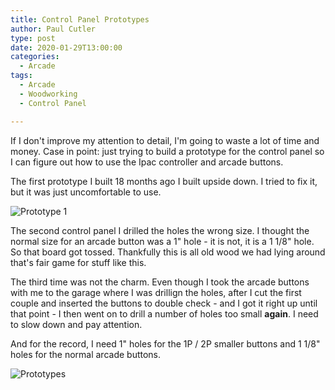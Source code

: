 ```yaml
---
title: Control Panel Prototypes
author: Paul Cutler
type: post
date: 2020-01-29T13:00:00
categories:
  - Arcade
tags:
  - Arcade
  - Woodworking
  - Control Panel

---
```


If I don't improve my attention to detail, I'm going to waste a lot of time and money.  Case in point:  just trying to build a prototype for the control panel so I can figure out how to use the Ipac controller and arcade buttons.

The first prototype I built 18 months ago I built upside down.  I tried to fix it, but it was just uncomfortable to use.  

![Prototype 1](/images/prototype1.jpeg)

The second control panel I drilled the holes the wrong size.  I thought the normal size for an arcade button was a 1" hole - it is not, it is a 1 1/8" hole.  So that board got tossed.  Thankfully this is all old wood we had lying around that's fair game for stuff like this.

The third time was not the charm.  Even though I took the arcade buttons with me to the garage where I was drillign the holes, after I cut the first couple and inserted the buttons to double check - and I got it right up until that point - I then went on to drill a number of holes too small **again**.  I need to slow down and pay attention.

And for the record, I need 1" holes for the 1P / 2P smaller buttons and 1 1/8" holes for the normal arcade buttons.

![Prototypes](images/prototypes.jpeg)